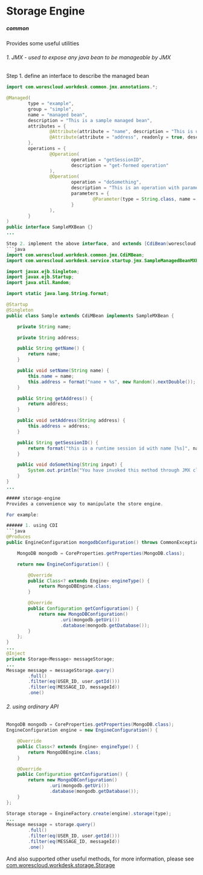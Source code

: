 # Storage Engine

##### common
Provides some useful utilities

###### 1. JMX - used to expose any java bean to be manageable by JMX

Step 1. define an interface to describe the managed bean
```java
import com.worescloud.workdesk.common.jmx.annotations.*;

@Managed(
        type = "example",
        group = "simple",
        name = "managed bean",
        description = "This is a sample managed bean",
        attributes = {
                @Attribute(attribute = "name", description = "This is user name  only for display"),
                @Attribute(attribute = "address", readonly = true, description = "This is a optional address")
        },
        operations = {
                @Operation(
                        operation = "getSessionID",
                        description = "get-formed operation"
                ),
                @Operation(
                        operation = "doSomething",
                        description = "This is an operation with parameter",
                        parameters = {
                                @Parameter(type = String.class, name = "Salt", description = "Salt Description")
                        }
                ),
        }
)
public interface SampleMXBean {}
...

Step 2. implement the above interface, and extends [CdiBean(worescloud-common/src/main/java/com/worescloud/workdesk/common/jmx/CdiMBean.java)] to make it could be auto registered.
```java
import com.worescloud.workdesk.common.jmx.CdiMBean;
import com.worescloud.workdesk.service.startup.jmx.SampleManagedBeanMXBean;

import javax.ejb.Singleton;
import javax.ejb.Startup;
import java.util.Random;

import static java.lang.String.format;

@Startup
@Singleton
public class Sample extends CdiMBean implements SampleMXBean {

    private String name;

    private String address;

    public String getName() {
        return name;
    }

    public void setName(String name) {
        this.name = name;
        this.address = format("name + %s", new Random().nextDouble());
    }

    public String getAddress() {
        return address;
    }

    public void setAddress(String address) {
        this.address = address;
    }

    public String getSessionID() {
        return format("this is a runtime session id with name [%s]", name);
    }

    public void doSomething(String input) {
        System.out.println("You have invoked this method through JMX client");
    }
}
...

##### storage-engine
Provides a convenience way to manipulate the store engine.

For example:

###### 1. using CDI
```java
@Produces
public EngineConfiguration mongodbConfiguration() throws CommonException {

    MongoDB mongodb = CoreProperties.getProperties(MongoDB.class);

    return new EngineConfiguration() {

        @Override
        public Class<? extends Engine> engineType() {
            return MongoDBEngine.class;
        }

        @Override
        public Configuration getConfiguration() {
            return new MongoDBConfiguration()
                    .uri(mongodb.getUri())
                    .database(mongodb.getDatabase());
        }
    };
}
...
@Inject
private Storage<Message> messageStorage;
...
Message message = messageStorage.query()
        .full()
        .filter(eq(USER_ID, user.getId()))
        .filter(eq(MESSAGE_ID, messageId))
        .one()
```
###### 2. using ordinary API
```java
MongoDB mongodb = CoreProperties.getProperties(MongoDB.class);
EngineConfiguration engine = new EngineConfiguration() {

	@Override
	public Class<? extends Engine> engineType() {
		return MongoDBEngine.class;
	}

	@Override
	public Configuration getConfiguration() {
		return new MongoDBConfiguration()
                .uri(mongodb.getUri())
                .database(mongodb.getDatabase());
	}
};

Storage storage = EngineFactory.create(engine).storage(type);
...
Message message = storage.query()
        .full()
        .filter(eq(USER_ID, user.getId()))
        .filter(eq(MESSAGE_ID, messageId))
        .one()
```

And also supported other useful methods, for more information, please see [com.worescloud.workdesk.storage.Storage](worescloud-storage-engine/src/main/java/com/worescloud/workdesk/storage/Storage.java)